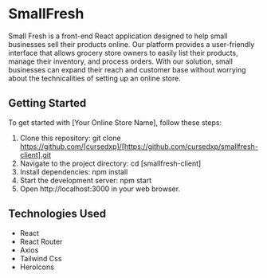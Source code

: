 # SmallFresh

Small Fresh is a front-end React application designed to help small businesses sell their products online. Our platform provides a user-friendly interface that allows grocery store owners to easily list their products, manage their inventory, and process orders. With our solution, small businesses can expand their reach and customer base without worrying about the technicalities of setting up an online store.

## Getting Started

To get started with [Your Online Store Name], follow these steps:

1. Clone this repository: git clone https://github.com/[cursedxp]/[https://github.com/cursedxp/smallfresh-client].git
2. Navigate to the project directory: cd [smallfresh-client]
3. Install dependencies: npm install
4. Start the development server: npm start
5. Open http://localhost:3000 in your web browser.

## Technologies Used

- React
- React Router
- Axios
- Tailwind Css
- HeroIcons
